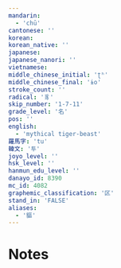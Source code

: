 ```yaml
---
mandarin:
  - 'chū'
cantonese: ''
korean:
korean_native: ''
japanese:
japanese_nanori: ''
vietnamese:
middle_chinese_initial: 'ʈʰ'
middle_chinese_final: 'ɨo'
stroke_count: ''
radical: '豸'
skip_number: '1-7-11'
grade_level: '名'
pos: ''
english:
  - 'mythical tiger-beast'
羅馬字: 'tu'
韓文: '투'
joyo_level: ''
hsk_level: ''
hanmun_edu_level: ''
danayo_id: 8390
mc_id: 4082
graphemic_classification: '区'
stand_in: 'FALSE'
aliases:
  - '貙'
---
```


# Notes
